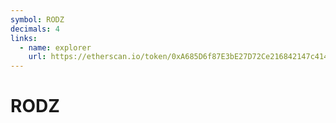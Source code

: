 ```yaml
---
symbol: RODZ
decimals: 4
links:
  - name: explorer
    url: https://etherscan.io/token/0xA685D6f87E3bE27D72Ce216842147c4149e0Ce9a
---
```


# RODZ
